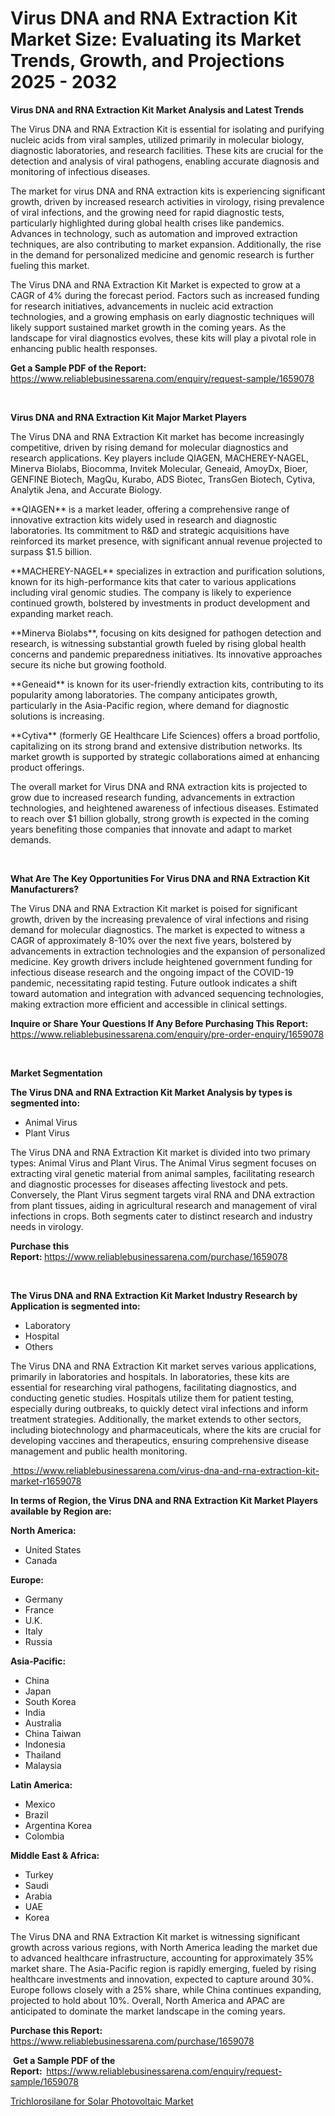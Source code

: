 <p><h1>Virus DNA and RNA Extraction Kit Market Size: Evaluating its Market Trends, Growth, and Projections 2025 - 2032</h1></p><p><strong>Virus DNA and RNA Extraction Kit Market Analysis and Latest Trends</strong></p>
<p><p>The Virus DNA and RNA Extraction Kit is essential for isolating and purifying nucleic acids from viral samples, utilized primarily in molecular biology, diagnostic laboratories, and research facilities. These kits are crucial for the detection and analysis of viral pathogens, enabling accurate diagnosis and monitoring of infectious diseases. </p><p>The market for virus DNA and RNA extraction kits is experiencing significant growth, driven by increased research activities in virology, rising prevalence of viral infections, and the growing need for rapid diagnostic tests, particularly highlighted during global health crises like pandemics. Advances in technology, such as automation and improved extraction techniques, are also contributing to market expansion. Additionally, the rise in the demand for personalized medicine and genomic research is further fueling this market.</p><p>The Virus DNA and RNA Extraction Kit Market is expected to grow at a CAGR of 4% during the forecast period. Factors such as increased funding for research initiatives, advancements in nucleic acid extraction technologies, and a growing emphasis on early diagnostic techniques will likely support sustained market growth in the coming years. As the landscape for viral diagnostics evolves, these kits will play a pivotal role in enhancing public health responses.</p></p>
<p><strong>Get a Sample PDF of the Report:&nbsp;</strong> <a href="https://www.reliablebusinessarena.com/enquiry/request-sample/1659078?utm_campaign=3578&utm_medium=2&utm_source=Github&utm_content=ia&utm_term=23032025&utm_id=virus-dna-and-rna-extraction-kit">https://www.reliablebusinessarena.com/enquiry/request-sample/1659078</a></p>
<p>&nbsp;</p>
<p><strong>Virus DNA and RNA Extraction Kit Major Market Players</strong></p>
<p><p>The Virus DNA and RNA Extraction Kit market has become increasingly competitive, driven by rising demand for molecular diagnostics and research applications. Key players include QIAGEN, MACHEREY-NAGEL, Minerva Biolabs, Biocomma, Invitek Molecular, Geneaid, AmoyDx, Bioer, GENFINE Biotech, MagQu, Kurabo, ADS Biotec, TransGen Biotech, Cytiva, Analytik Jena, and Accurate Biology.</p><p>**QIAGEN** is a market leader, offering a comprehensive range of innovative extraction kits widely used in research and diagnostic laboratories. Its commitment to R&D and strategic acquisitions have reinforced its market presence, with significant annual revenue projected to surpass $1.5 billion.</p><p>**MACHEREY-NAGEL** specializes in extraction and purification solutions, known for its high-performance kits that cater to various applications including viral genomic studies. The company is likely to experience continued growth, bolstered by investments in product development and expanding market reach.</p><p>**Minerva Biolabs**, focusing on kits designed for pathogen detection and research, is witnessing substantial growth fueled by rising global health concerns and pandemic preparedness initiatives. Its innovative approaches secure its niche but growing foothold.</p><p>**Geneaid** is known for its user-friendly extraction kits, contributing to its popularity among laboratories. The company anticipates growth, particularly in the Asia-Pacific region, where demand for diagnostic solutions is increasing.</p><p>**Cytiva** (formerly GE Healthcare Life Sciences) offers a broad portfolio, capitalizing on its strong brand and extensive distribution networks. Its market growth is supported by strategic collaborations aimed at enhancing product offerings.</p><p>The overall market for Virus DNA and RNA extraction kits is projected to grow due to increased research funding, advancements in extraction technologies, and heightened awareness of infectious diseases. Estimated to reach over $1 billion globally, strong growth is expected in the coming years benefiting those companies that innovate and adapt to market demands.</p></p>
<p>&nbsp;</p>
<p><strong>What Are The Key Opportunities For Virus DNA and RNA Extraction Kit Manufacturers?</strong></p>
<p><p>The Virus DNA and RNA Extraction Kit market is poised for significant growth, driven by the increasing prevalence of viral infections and rising demand for molecular diagnostics. The market is expected to witness a CAGR of approximately 8-10% over the next five years, bolstered by advancements in extraction technologies and the expansion of personalized medicine. Key growth drivers include heightened government funding for infectious disease research and the ongoing impact of the COVID-19 pandemic, necessitating rapid testing. Future outlook indicates a shift toward automation and integration with advanced sequencing technologies, making extraction more efficient and accessible in clinical settings.</p></p>
<p><strong>Inquire or Share Your Questions If Any Before Purchasing This Report:</strong> <a href="https://www.reliablebusinessarena.com/enquiry/pre-order-enquiry/1659078?utm_campaign=3578&utm_medium=2&utm_source=Github&utm_content=ia&utm_term=23032025&utm_id=virus-dna-and-rna-extraction-kit">https://www.reliablebusinessarena.com/enquiry/pre-order-enquiry/1659078</a></p>
<p>&nbsp;</p>
<p><strong>Market Segmentation</strong></p>
<p><strong>The Virus DNA and RNA Extraction Kit Market Analysis by types is segmented into:</strong></p>
<p><ul><li>Animal Virus</li><li>Plant Virus</li></ul></p>
<p><p>The Virus DNA and RNA Extraction Kit market is divided into two primary types: Animal Virus and Plant Virus. The Animal Virus segment focuses on extracting viral genetic material from animal samples, facilitating research and diagnostic processes for diseases affecting livestock and pets. Conversely, the Plant Virus segment targets viral RNA and DNA extraction from plant tissues, aiding in agricultural research and management of viral infections in crops. Both segments cater to distinct research and industry needs in virology.</p></p>
<p><strong>Purchase this Report:&nbsp;</strong><a href="https://www.reliablebusinessarena.com/purchase/1659078?utm_campaign=3578&utm_medium=2&utm_source=Github&utm_content=ia&utm_term=23032025&utm_id=virus-dna-and-rna-extraction-kit">https://www.reliablebusinessarena.com/purchase/1659078</a></p>
<p>&nbsp;</p>
<p><strong>The Virus DNA and RNA Extraction Kit Market Industry Research by Application is segmented into:</strong></p>
<p><ul><li>Laboratory</li><li>Hospital</li><li>Others</li></ul></p>
<p><p>The Virus DNA and RNA Extraction Kit market serves various applications, primarily in laboratories and hospitals. In laboratories, these kits are essential for researching viral pathogens, facilitating diagnostics, and conducting genetic studies. Hospitals utilize them for patient testing, especially during outbreaks, to quickly detect viral infections and inform treatment strategies. Additionally, the market extends to other sectors, including biotechnology and pharmaceuticals, where the kits are crucial for developing vaccines and therapeutics, ensuring comprehensive disease management and public health monitoring.</p></p>
<p><a href="https://www.reliablebusinessarena.com/virus-dna-and-rna-extraction-kit-market-r1659078?utm_campaign=3578&utm_medium=2&utm_source=Github&utm_content=ia&utm_term=23032025&utm_id=virus-dna-and-rna-extraction-kit">&nbsp;https://www.reliablebusinessarena.com/virus-dna-and-rna-extraction-kit-market-r1659078</a></p>
<p><strong>In terms of Region, the Virus DNA and RNA Extraction Kit Market Players available by Region are:</strong></p>
<p>
    <p> <strong> North America: </strong>
        <ul>
            <li>United States</li>
            <li>Canada</li>
        </ul>
        </p> 
    <p> <strong> Europe: </strong>
        <ul>
            <li>Germany</li>
            <li>France</li>
            <li>U.K.</li>
            <li>Italy</li>
            <li>Russia</li>
        </ul>
        </p> 
    <p> <strong> Asia-Pacific: </strong>
        <ul>
            <li>China</li>
            <li>Japan</li>
            <li>South Korea</li>
            <li>India</li>
            <li>Australia</li>
            <li>China Taiwan</li>
            <li>Indonesia</li>
            <li>Thailand</li>
            <li>Malaysia</li>
        </ul>
        </p> 
    <p> <strong> Latin America: </strong>
        <ul>
            <li>Mexico</li>
            <li>Brazil</li>
            <li>Argentina Korea</li>
            <li>Colombia</li>
        </ul>
        </p> 
    <p> <strong> Middle East & Africa: </strong>
        <ul>
            <li>Turkey</li>
            <li>Saudi</li>
            <li>Arabia</li>
            <li>UAE</li>
            <li>Korea</li>
        </ul>
    </p>
    </p>
<p><p>The Virus DNA and RNA Extraction Kit market is witnessing significant growth across various regions, with North America leading the market due to advanced healthcare infrastructure, accounting for approximately 35% market share. The Asia-Pacific region is rapidly emerging, fueled by rising healthcare investments and innovation, expected to capture around 30%. Europe follows closely with a 25% share, while China continues expanding, projected to hold about 10%. Overall, North America and APAC are anticipated to dominate the market landscape in the coming years.</p></p>
<p><strong>Purchase this Report: </strong><a href="https://www.reliablebusinessarena.com/purchase/1659078?utm_campaign=3578&utm_medium=2&utm_source=Github&utm_content=ia&utm_term=23032025&utm_id=virus-dna-and-rna-extraction-kit">https://www.reliablebusinessarena.com/purchase/1659078</a></p>
<p>&nbsp;<strong>Get a Sample PDF of the Report:&nbsp;&nbsp;</strong><a href="https://www.reliablebusinessarena.com/enquiry/request-sample/1659078?utm_campaign=3578&utm_medium=2&utm_source=Github&utm_content=ia&utm_term=23032025&utm_id=virus-dna-and-rna-extraction-kit">https://www.reliablebusinessarena.com/enquiry/request-sample/1659078</a></p>
<p><strong></strong></p>
<p><p><a href="https://github.com/dafertsuria/Market-Research-Report-List-1/blob/main/trichlorosilane-for-solar-photovoltaic-market.md?utm_campaign=3578&utm_medium=2&utm_source=Github&utm_content=ia&utm_term=23032025&utm_id=virus-dna-and-rna-extraction-kit">Trichlorosilane for Solar Photovoltaic Market</a></p></p>